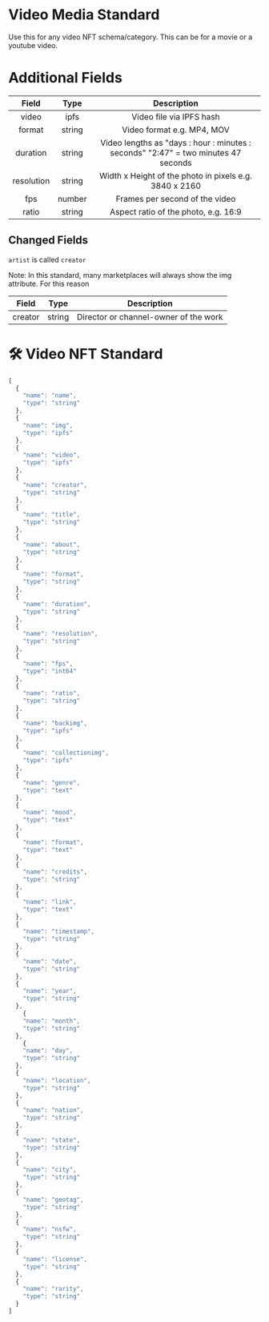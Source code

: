 # Video Media Standard
Use this for any video NFT schema/category. This can be for a movie or a youtube video. 

# Additional Fields 

| Field | Type | Description | 
| :----:  | :----: | :----: | 
| video | ipfs | Video file via IPFS hash | 
| format | string | Video format e.g. MP4, MOV | 
| duration | string | Video lengths as "days : hour : minutes : seconds" "2:47" = two minutes 47 seconds | 
| resolution | string | Width x Height of the photo in pixels e.g. 3840 x 2160 | 
| fps | number | Frames per second of the video | 
| ratio | string | Aspect ratio of the photo, e.g. 16:9 | 

## Changed Fields
`artist` is called `creator`

Note: In this standard, many marketplaces will always show the img attribute. For this reason

| Field | Type | Description |
| :----:  | :----: | :----: |  
| creator | string | Director or channel-owner of the work |  



# 🛠 Video NFT Standard 
```javascript
[
  {
    "name": "name",
    "type": "string"
  },
  {
    "name": "img", 
    "type": "ipfs"
  },
  {
    "name": "video", 
    "type": "ipfs"
  },
  {          
    "name": "creator", 
    "type": "string"
  },
  {
    "name": "title",
    "type": "string"
  },
  {
    "name": "about",
    "type": "string"
  },
  {
    "name": "format",
    "type": "string"
  },
  {
    "name": "duration",
    "type": "string"
  },
  {
    "name": "resolution",
    "type": "string"
  },
  {
    "name": "fps",
    "type": "int64"
  },
  {
    "name": "ratio",
    "type": "string"
  },
  {
    "name": "backimg",
    "type": "ipfs"
  },
  {
    "name": "collectionimg",
    "type": "ipfs"
  },
  {
    "name": "genre",
    "type": "text"
  },
  {
    "name": "mood",
    "type": "text"
  },
  {
    "name": "format",
    "type": "text"
  },
  {
    "name": "credits",
    "type": "string"
  },
  {
    "name": "link",
    "type": "text"
  },
  {
    "name": "timestamp",
    "type": "string"
  },
  {
    "name": "date",
    "type": "string"
  },
  {
    "name": "year",
    "type": "string"
  },
    {
    "name": "month",
    "type": "string"
  },
    {
    "name": "day",
    "type": "string"
  },
  {
    "name": "location",
    "type": "string"
  },
  {
    "name": "nation",
    "type": "string"
  },
  {
    "name": "state",
    "type": "string"
  },
  {
    "name": "city",
    "type": "string"
  },
  {
    "name": "geotag",
    "type": "string"
  },
  {
    "name": "nsfw",
    "type": "string"
  },
  {
    "name": "license",
    "type": "string"
  },
  {
    "name": "rarity",
    "type": "string"
  }
]
```